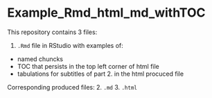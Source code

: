 # Example_Rmd_html_md_withTOC

This repository contains 3 files:

1. `.Rmd` file in RStudio with examples of:
- named chuncks
- TOC that persists in the top left corner of html file
- tabulations for subtitles of part 2. in the html procuced file

Corresponding produced files:
2. `.md`
3. `.html`
